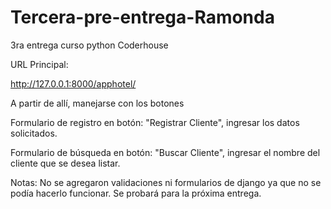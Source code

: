 # Tercera-pre-entrega-Ramonda
3ra entrega curso python Coderhouse

URL Principal:

http://127.0.0.1:8000/apphotel/

A partir de allí, manejarse con los botones

Formulario de registro en botón: "Registrar Cliente", ingresar los datos solicitados.

Formulario de búsqueda en botón: "Buscar Cliente", ingresar el nombre del cliente que se desea listar.

Notas: No se agregaron validaciones ni formularios de django ya que no se podía hacerlo funcionar. Se probará para la próxima entrega.
